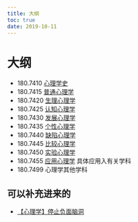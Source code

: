```yaml
---
title: 大纲
toc: true
date: 2019-10-11
---
```

# 大纲

- 180.7410 [心理学史](https://zh.wikipedia.org/wiki/心理学史)
- 180.7415 [普通心理学](https://zh.wikipedia.org/wiki/普通心理学)
- 180.7420 [生理心理学](https://zh.wikipedia.org/wiki/生理心理学)
- 180.7425 [认知心理学](https://zh.wikipedia.org/wiki/认知心理学)
- 180.7430 [发展心理学](https://zh.wikipedia.org/wiki/发展心理学)
- 180.7435 [个性心理学](https://zh.wikipedia.org/w/index.php?title=个性心理学&action=edit&redlink=1)
- 180.7440 [缺陷心理学](https://zh.wikipedia.org/w/index.php?title=缺陷心理学&action=edit&redlink=1)
- 180.7445 [比较心理学](https://zh.wikipedia.org/wiki/比較心理學)
- 180.7450 [实验心理学](https://zh.wikipedia.org/wiki/实验心理学)
- 180.7455 [应用心理学](https://zh.wikipedia.org/wiki/应用心理学) 具体应用入有关学科
- 180.7499 心理学其他学科

## 可以补充进来的

- [【心理学】停止负面脑洞](https://www.bilibili.com/video/av18041025)
